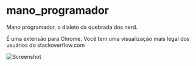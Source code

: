 mano_programador
================

Mano programador, o dialeto da quebrada dos nerd.

É uma extensão para Chrome. Você tem uma visualização mais legal dos usuários do stackoverflow.com

![Screenshot](https://github.com/ffreitasalves/mano_programador/blob/master/screenshot.jpg?raw=true "Screenshot")
